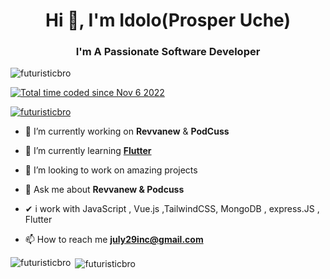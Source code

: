 <!---
futuristicbro/futuristicbro is a ✨ special ✨ repository because its `README.md` (this file) appears on your GitHub profile.
You can click the Preview link to take a look at your changes.
--->
<h1 align="center">Hi 👋, I'm Idolo(<b>Prosper Uche</b>)</h1>
<h3 align="center">I'm A Passionate Software Developer</h3>

<p align="left"> <img src="https://komarev.com/ghpvc/?username=futuristicbro&label=Profile%20views&color=0e75b6&style=flat" alt="futuristicbro" /> </p>

<a href="https://wakatime.com/@6e756d04-b70f-4fd8-a924-6d60d3aa1bda"><img src="https://wakatime.com/badge/user/6e756d04-b70f-4fd8-a924-6d60d3aa1bda.svg" alt="Total time coded since Nov 6 2022" /></a>

<p align="left"> <a href="https://github.com/ryo-ma/github-profile-trophy"><img src="https://github-profile-trophy.vercel.app/?username=futuristicbro" alt="futuristicbro" /></a> </p>

- 🔭 I’m currently working on **Revvanew** & **PodCuss**

- 🌱 I’m currently learning **[Flutter](https://flutter.dev)**
- 👯 I’m looking to work on amazing projects
- 💬 Ask me about **Revvanew & Podcuss**
- ✔ i work with JavaScript ,  Vue.js ,TailwindCSS, MongoDB , express.JS , Flutter 

- 📫 How to reach me **july29inc@gmail.com**






<p><img align="left" src="https://github-readme-stats.vercel.app/api/top-langs?username=futuristicbro&show_icons=true&locale=en&layout=compact" alt="futuristicbro" /></p>

<p>&nbsp;<img align="center" src="https://github-readme-stats.vercel.app/api?username=futuristicbro&show_icons=true&locale=en" alt="futuristicbro" /></p>
